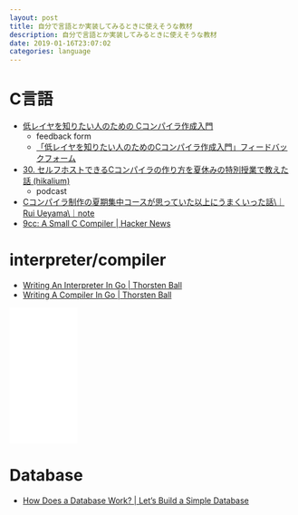 ```yaml
---
layout: post
title: 自分で言語とか実装してみるときに使えそうな教材
description: 自分で言語とか実装してみるときに使えそうな教材
date: 2019-01-16T23:07:02
categories: language
---
```


# C言語

- [低レイヤを知りたい人のための Cコンパイラ作成入門](https://www.sigbus.info/compilerbook/)
  - feedback form
  - [「低レイヤを知りたい人のためのCコンパイラ作成入門」フィードバックフォーム](https://docs.google.com/forms/d/e/1FAIpQLSfMMwHJhRgEtTrDy_ByhuUZrcmDgKPoNtxi0MigcUGvO1VDpA/viewform)
- [30. セルフホストできるCコンパイラの作り方を夏休みの特別授業で教えた話 (hikalium)](https://turingcomplete.fm/30)
  - podcast
- [Cコンパイラ制作の夏期集中コースが思っていた以上にうまくいった話\｜Rui Ueyama\｜note](https://note.mu/ruiu/n/n00ebc977fd60)
- [9cc: A Small C Compiler \| Hacker News](https://news.ycombinator.com/item?id=18683088)

# interpreter/compiler

- [Writing An Interpreter In Go \| Thorsten Ball](https://interpreterbook.com/)
- [Writing A Compiler In Go \| Thorsten Ball](https://compilerbook.com/)


<iframe style="width:120px;height:240px;" marginwidth="0" marginheight="0" scrolling="no" frameborder="0" src="//rcm-fe.amazon-adsystem.com/e/cm?lt1=_blank&bc1=000000&IS2=1&bg1=FFFFFF&fc1=000000&lc1=0000FF&t=mi3002-22&language=ja_JP&o=9&p=8&l=as4&m=amazon&f=ifr&ref=as_ss_li_til&asins=4873118220&linkId=3c99482c87836dbf80ff44c53b558e65"></iframe>

# Database

- [How Does a Database Work? \| Let’s Build a Simple Database](https://cstack.github.io/db_tutorial/)


